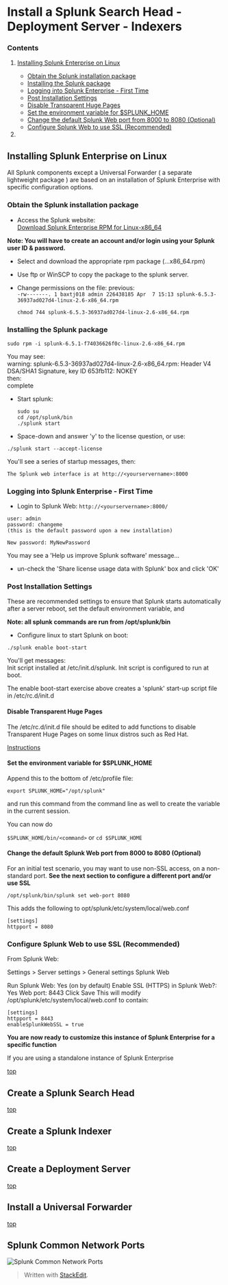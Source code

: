 
# Install a Splunk Search Head - Deployment Server - Indexers

### Contents <a name="toc"/>

1. [Installing Splunk Enterprise on Linux](#install_splunk)
	* [Obtain the Splunk installation package](#get_package)
	* [Installing the Splunk package](#install_package)
	* [Logging into Splunk Enterprise - First Time](#login)
	* [Post Installation Settings](#post_install)
	* [Disable Transparent Huge Pages](#disable_thp)
	* [Set the environment variable for $SPLUNK_HOME](#set_env)
	* [Change the default Splunk Web port from 8000 to 8080 (Optional)](#set_port_8080)
	* [Configure Splunk Web to use SSL (Recommended)](#set_ssl)

2. 
## Installing Splunk Enterprise on Linux <a name="install_splunk"/>
All Splunk components except a Universal Forwarder ( a separate lightweight package ) are based on an installation of Splunk Enterprise with specific configuration options.

### Obtain the Splunk installation package <a name="get_package"/>

* Access the Splunk website:  
<a href="https://www.splunk.com/en_us/download/sem.html?ac=ga_usa_brand_enterprise_exact_Mar17&_kk=splunk%2520enterprise&gclid=CIvWzN6Hk9MCFQsRgQodK_QARg" target="_blank">Download Splunk Enterprise RPM for Linux-x86_64</a>

__Note: You will have to create an account and/or login using your Splunk user ID & password.__

* Select and download the appropriate rpm package (...x86_64.rpm)
* Use ftp or WinSCP to copy the package to the splunk server.  
* Change permissions on the file:
previous:  
```-rw-------. 1 baxtj018 admin 226438185 Apr  7 15:13 splunk-6.5.3-36937ad027d4-linux-2.6-x86_64.rpm```

	```chmod 744 splunk-6.5.3-36937ad027d4-linux-2.6-x86_64.rpm```

### Installing the Splunk package <a name="install_package"/>

```sudo rpm -i splunk-6.5.1-f74036626f0c-linux-2.6-x86_64.rpm  ```

You may see:  
warning: splunk-6.5.3-36937ad027d4-linux-2.6-x86_64.rpm: Header V4 DSA/SHA1 Signature, key ID 653fb112: NOKEY  
then:  
complete  

* Start splunk:
	```
	sudo su
	cd /opt/splunk/bin  
	./splunk start  
	```  
    
* Space-down and answer 'y' to the license question, or use:  

```./splunk start --accept-license```

You'll see a series of startup messages, then:  

```The Splunk web interface is at http://<yourservername>:8000```

### Logging into Splunk Enterprise - First Time <a name="login"/>

* Login to Splunk Web: ```http://<yourservername>:8000/```
```
user: admin
password: changeme
(this is the default password upon a new installation)

New password: MyNewPassword
```
You may see a 'Help us improve Splunk software' message...  

* un-check the 'Share license usage data with Splunk' box  and click 'OK'  

### Post Installation Settings <a name="post_install"/>

These are recommended settings to ensure that Splunk starts automatically after a server reboot, set the default environment variable, and 

__Note: all splunk commands are run from /opt/splunk/bin__

* Configure linux to start Splunk on boot:

```./splunk enable boot-start```  

You'll get messages:  
Init script installed at /etc/init.d/splunk.
Init script is configured to run at boot.

The enable boot-start exercise above creates a 'splunk' start-up script file in /etc/rc.d/init.d

#### Disable Transparent Huge Pages <a name="disable_thp"/>

The /etc/rc.d/init.d file should be edited to add functions to disable Transparent Huge Pages on some linux distros such as Red Hat.

<a href="https://github.com/packetiq/SplunkArchitect/blob/master/DisableTransparentHugePages.md" target="_blank">Instructions</a>

#### Set the environment variable for $SPLUNK_HOME <a name="set_env"/>

Append this to the bottom of /etc/profile file:

```export SPLUNK_HOME="/opt/splunk"```

and run this command from the command line as well to create the variable in the current session.  

You can now do

```$SPLUNK_HOME/bin/<command>```
or
```cd $SPLUNK_HOME```

#### Change the default Splunk Web port from 8000 to 8080 (Optional) <a name="set_port_8080"/>

For an initial test scenario, you may want to use non-SSL access, on a non-standard port. __See the next section to configure a different port and/or use SSL__

```/opt/splunk/bin/splunk set web-port 8080```

This adds the following to opt/splunk/etc/system/local/web.conf

	[settings]
	httpport = 8080  


### Configure Splunk Web to use SSL (Recommended) <a name="set_ssl"/>

From Splunk Web:

Settings > Server settings > General settings 
Splunk Web

Run Splunk Web: Yes (on by default)
Enable SSL (HTTPS) in Splunk Web?: Yes
Web port: 8443
Click Save
This will modify /opt/splunk/etc/system/local/web.conf to contain:
```
[settings]
httpport = 8443
enableSplunkWebSSL = true
```

__You are now ready to customize this instance of Splunk Enterprise for a specific function__

If you are using a standalone instance of Splunk Enterprise 

[top](#toc)

## Create a Splunk Search Head

[top](#toc)

## Create a Splunk Indexer 
[top](#toc)

## Create a Deployment Server

[top](#toc)

## Install a Universal Forwarder

[top](#toc)

## Splunk Common Network Ports

![Splunk Common Network Ports](369-splunk-common-network-ports-ver1.5.jpg)  

> Written with [StackEdit](https://stackedit.io/).